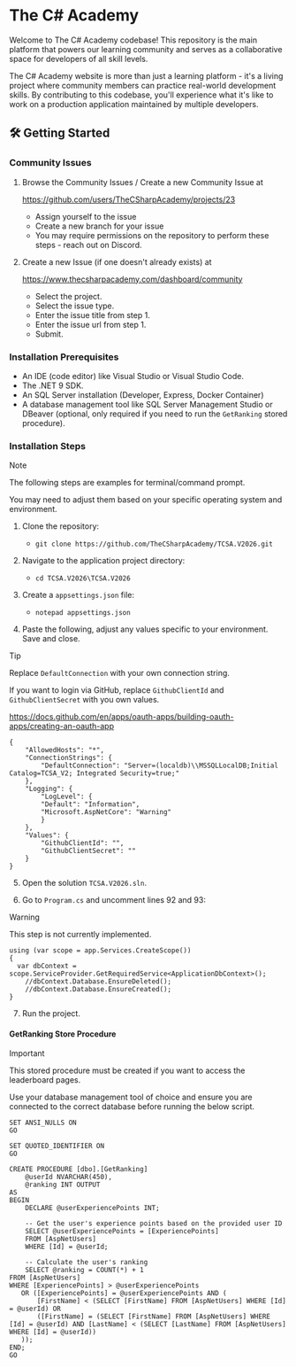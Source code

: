 # The C# Academy

Welcome to The C# Academy codebase! This repository is the main platform that powers our learning community and serves as a collaborative space for developers of all skill levels.

The C# Academy website is more than just a learning platform - it's a living project where community members can practice real-world development skills. By contributing to this codebase, you'll experience what it's like to work on a production application maintained by multiple developers.

## 🛠️ Getting Started

### Community Issues

1. Browse the Community Issues / Create a new Community Issue at

   https://github.com/users/TheCSharpAcademy/projects/23

   - Assign yourself to the issue
   - Create a new branch for your issue
   - You may require permissions on the repository to perform these steps - reach out on Discord.

2. Create a new Issue (if one doesn't already exists) at

   https://www.thecsharpacademy.com/dashboard/community

   - Select the project.
   - Select the issue type.
   - Enter the issue title from step 1.
   - Enter the issue url from step 1.
   - Submit.

### Installation Prerequisites

- An IDE (code editor) like Visual Studio or Visual Studio Code.
- The .NET 9 SDK.
- An SQL Server installation (Developer, Express, Docker Container)
- A database management tool like SQL Server Management Studio or DBeaver (optional, only required if you need to run the `GetRanking` stored procedure).

### Installation Steps

> [!NOTE]
> The following steps are examples for terminal/command prompt.
>
> You may need to adjust them based on your specific operating system and environment.

1. Clone the repository:

   - `git clone https://github.com/TheCSharpAcademy/TCSA.V2026.git`

2. Navigate to the application project directory:

   - `cd TCSA.V2026\TCSA.V2026`

3. Create a `appsettings.json` file:

   - `notepad appsettings.json`

4. Paste the following, adjust any values specific to your environment. Save and close.

> [!Tip]
> Replace `DefaultConnection` with your own connection string.
>
> If you want to login via GitHub, replace `GithubClientId` and `GithubClientSecret` with you own values.
>
> https://docs.github.com/en/apps/oauth-apps/building-oauth-apps/creating-an-oauth-app

```
{
    "AllowedHosts": "*",
    "ConnectionStrings": {
        "DefaultConnection": "Server=(localdb)\\MSSQLLocalDB;Initial Catalog=TCSA_V2; Integrated Security=true;"
    },
    "Logging": {
        "LogLevel": {
        "Default": "Information",
        "Microsoft.AspNetCore": "Warning"
        }
    },
    "Values": {
        "GithubClientId": "",
        "GithubClientSecret": ""
    }
}
```

5. Open the solution `TCSA.V2026.sln`.

6. Go to `Program.cs` and uncomment lines 92 and 93:

> [!Warning]
> This step is not currently implemented.

```
using (var scope = app.Services.CreateScope())
{
  var dbContext = scope.ServiceProvider.GetRequiredService<ApplicationDbContext>();
    //dbContext.Database.EnsureDeleted();
    //dbContext.Database.EnsureCreated();
}
```

7. Run the project.

#### GetRanking Store Procedure

> [!IMPORTANT]  
> This stored procedure must be created if you want to access the leaderboard pages.
>
> Use your database management tool of choice and ensure you are connected to the correct database before running the below script.

```
SET ANSI_NULLS ON
GO

SET QUOTED_IDENTIFIER ON
GO

CREATE PROCEDURE [dbo].[GetRanking]
    @userId NVARCHAR(450),
    @ranking INT OUTPUT
AS
BEGIN
    DECLARE @userExperiencePoints INT;

    -- Get the user's experience points based on the provided user ID
    SELECT @userExperiencePoints = [ExperiencePoints]
    FROM [AspNetUsers]
    WHERE [Id] = @userId;

    -- Calculate the user's ranking
    SELECT @ranking = COUNT(*) + 1
FROM [AspNetUsers]
WHERE [ExperiencePoints] > @userExperiencePoints
   OR ([ExperiencePoints] = @userExperiencePoints AND (
       [FirstName] < (SELECT [FirstName] FROM [AspNetUsers] WHERE [Id] = @userId) OR
       ([FirstName] = (SELECT [FirstName] FROM [AspNetUsers] WHERE [Id] = @userId) AND [LastName] < (SELECT [LastName] FROM [AspNetUsers] WHERE [Id] = @userId))
   ));
END;
GO
```
